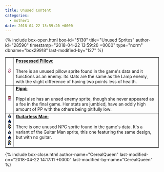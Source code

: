 ```yaml
---
title: Unused Content
categories:
  - mother1
date: 2018-04-22 13:59:20 +0000
---
```

{% include box-open.html box-id="5130" title="Unused Sprites" author-id="28590" timestamp="2018-04-22 13:59:20 +0000" type="norm" dbname="box29918" last-modified-by="127" %}
<table width="100%" cellpadding="0" border="1">
  <tr>
    <td bgcolor="white"><center><img src="unused_pillow.png" /></center></td>
    <td valign="top">
      <u><b>Possessed Pillow:</b></u>
      <br /><br />
There is an unused pillow sprite found in the game's data and it functions as an enemy. Its stats are the same as the Lamp enemy, with the slight difference of having two points less of health.</td>
  </tr>
 <tr>
    <td bgcolor="white"><center><img src="unused_pippi.png" /></center></td>
    <td valign="top">
      <u><b>Pippi:</b></u>
      <br /><br />
Pippi also has an unsed enemy sprite, though she never appeared as a foe in the final game. Her stats are jumbled, have an oddly high amount of PP with the others being pitifully low.</td>
  </tr>
  <tr>
    <td bgcolor="white"><center><img src="guitarman1.png" /><br /><img src="guitarman2.png" /><br /><img src="guitarman3.png" /><br /><img src="guitarman4.png" /><br /><img src="guitarman5.png" /><br /><img src="guitarman6.png" /></center></td>
    <td valign="top">
      <u><b>Guitarless Man:</b></u>
      <br /><br />
There is one unused NPC sprite found in the game's data. It's a variant of the Guitar Man sprite, this one featuring the same design, but with no guitar.</td>
  </tr>
</table>
{% include box-close.html author-name="CerealQueen" last-modified-on="2018-04-22 14:17:11 +0000" last-modified-by-name="CerealQueen" %}
